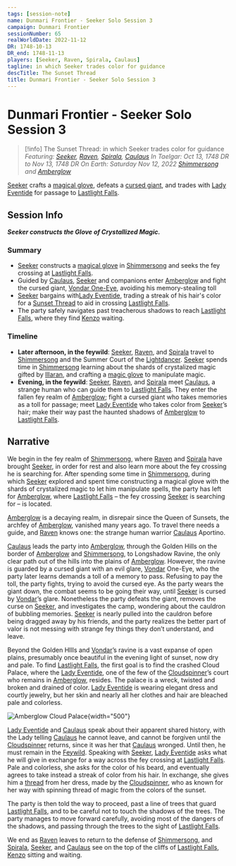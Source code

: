 ```yaml
---
tags: [session-note]
name: Dunmari Frontier - Seeker Solo Session 3
campaign: Dunmari Frontier
sessionNumber: 65
realWorldDate: 2022-11-12
DR: 1748-10-13
DR_end: 1748-11-13
players: [Seeker, Raven, Spirala, Caulaus]
tagline: in which Seeker trades color for guidance
descTitle: The Sunset Thread
title: Dunmari Frontier - Seeker Solo Session 3
---
```

# Dunmari Frontier - Seeker Solo Session 3

>[!info] The Sunset Thread: in which Seeker trades color for guidance
> *Featuring: [Seeker](<../../../people/pcs/dunmar-fellowship/seeker.md>), [Raven](<../../../people/pcs/dunmar-fellowship/guests/raven.md>), [Spirala](<../../../people/pcs/dunmar-fellowship/guests/spirala.md>), [Caulaus](<../../../people/pcs/dunmar-fellowship/guests/caulaus.md>)*
> *In Taelgar: Oct 13, 1748 DR to Nov 13, 1748 DR*
> *On Earth: Saturday Nov 12, 2022*
> *[Shimmersong](<../../../cosmology/multiverse/echo-realms/feywild/shimmersong.md>) and [Amberglow](<../../../cosmology/multiverse/echo-realms/feywild/amberglow.md>)*

[Seeker](<../../../people/pcs/dunmar-fellowship/seeker.md>) crafts a [magical glove](<../treasure/treasure-from-solo-adventures/glove-of-crystalized-magic.md>), defeats a [cursed giant](<../../../people/giants/vondar.md>), and trades with [Lady Eventide](<../../../people/fey/lady-eventide.md>) for passage to [Lastlight Falls](<../../../cosmology/multiverse/echo-realms/feywild/lastlight-falls.md>).

## Session Info

***Seeker constructs the Glove of Crystallized Magic.***
### Summary
- [Seeker](<../../../people/pcs/dunmar-fellowship/seeker.md>) constructs a [magical glove](<../treasure/treasure-from-solo-adventures/glove-of-crystalized-magic.md>) in [Shimmersong](<../../../cosmology/multiverse/echo-realms/feywild/shimmersong.md>) and seeks the fey crossing at [Lastlight Falls](<../../../cosmology/multiverse/echo-realms/feywild/lastlight-falls.md>).
- Guided by [Caulaus](<../../../people/pcs/dunmar-fellowship/guests/caulaus.md>), [Seeker](<../../../people/pcs/dunmar-fellowship/seeker.md>) and companions enter [Amberglow](<../../../cosmology/multiverse/echo-realms/feywild/amberglow.md>) and fight the cursed giant, [Vondar One-Eye](<../../../people/giants/vondar.md>), avoiding his memory-stealing toll
- [Seeker](<../../../people/pcs/dunmar-fellowship/seeker.md>) bargains with[Lady Eventide](<../../../people/fey/lady-eventide.md>), trading a streak of his hair's color for a [Sunset Thread](<../treasure/treasure-from-solo-adventures/sunset-thread.md>) to aid in crossing [Lastlight Falls](<../../../cosmology/multiverse/echo-realms/feywild/lastlight-falls.md>).
- The party safely navigates past treacherous shadows to reach [Lastlight Falls](<../../../cosmology/multiverse/echo-realms/feywild/lastlight-falls.md>), where they find [Kenzo](<../../../people/pcs/dunmar-fellowship/kenzo.md>) waiting.

### Timeline
- **Later afternoon, in the feywild**: [Seeker](<../../../people/pcs/dunmar-fellowship/seeker.md>), [Raven](<../../../people/pcs/dunmar-fellowship/guests/raven.md>), and [Spirala](<../../../people/pcs/dunmar-fellowship/guests/spirala.md>) travel to [Shimmersong](<../../../cosmology/multiverse/echo-realms/feywild/shimmersong.md>) and the Summer Court of the [Lightdancer](<../../../people/extraplanar-powers/lightdancer.md>). [Seeker](<../../../people/pcs/dunmar-fellowship/seeker.md>) spends time in [Shimmersong](<../../../cosmology/multiverse/echo-realms/feywild/shimmersong.md>) learning about the shards of crystalized magic gifted by [Illaran](<../../../people/fey/illaran.md>), and crafting a [magic glove](<../treasure/treasure-from-solo-adventures/glove-of-crystalized-magic.md>) to manipulate magic. 
- **Evening, in the feywild**: [Seeker](<../../../people/pcs/dunmar-fellowship/seeker.md>), [Raven](<../../../people/pcs/dunmar-fellowship/guests/raven.md>), and [Spirala](<../../../people/pcs/dunmar-fellowship/guests/spirala.md>) meet [Caulaus](<../../../people/pcs/dunmar-fellowship/guests/caulaus.md>), a strange human who can guide them to [Lastlight Falls](<../../../cosmology/multiverse/echo-realms/feywild/lastlight-falls.md>). They enter the fallen fey realm of [Amberglow](<../../../cosmology/multiverse/echo-realms/feywild/amberglow.md>); fight a cursed giant who takes memories as a toll for passage; meet [Lady Eventide](<../../../people/fey/lady-eventide.md>) who takes color from [Seeker](<../../../people/pcs/dunmar-fellowship/seeker.md>)’s hair; make their way past the haunted shadows of [Amberglow](<../../../cosmology/multiverse/echo-realms/feywild/amberglow.md>) to [Lastlight Falls](<../../../cosmology/multiverse/echo-realms/feywild/lastlight-falls.md>).


## Narrative
We begin in the fey realm of [Shimmersong](<../../../cosmology/multiverse/echo-realms/feywild/shimmersong.md>), where [Raven](<../../../people/pcs/dunmar-fellowship/guests/raven.md>) and [Spirala](<../../../people/pcs/dunmar-fellowship/guests/spirala.md>) have brought [Seeker](<../../../people/pcs/dunmar-fellowship/seeker.md>), in order for rest and also learn more about the fey crossing he is searching for. After spending some time in [Shimmersong](<../../../cosmology/multiverse/echo-realms/feywild/shimmersong.md>), during which [Seeker](<../../../people/pcs/dunmar-fellowship/seeker.md>) explored and spent time constructing a magical glove with the shards of crystalized magic to let him manipulate spells, the party has left for [Amberglow](<../../../cosmology/multiverse/echo-realms/feywild/amberglow.md>), where [Lastlight Falls](<../../../cosmology/multiverse/echo-realms/feywild/lastlight-falls.md>) – the fey crossing [Seeker](<../../../people/pcs/dunmar-fellowship/seeker.md>) is searching for – is located.

[Amberglow](<../../../cosmology/multiverse/echo-realms/feywild/amberglow.md>) is a decaying realm, in disrepair since the Queen of Sunsets, the archfey of [Amberglow](<../../../cosmology/multiverse/echo-realms/feywild/amberglow.md>), vanished many years ago. To travel there needs a guide, and [Raven](<../../../people/pcs/dunmar-fellowship/guests/raven.md>) knows one: the strange human warrior [Caulaus](<../../../people/pcs/dunmar-fellowship/guests/caulaus.md>) Aportino. 

[Caulaus](<../../../people/pcs/dunmar-fellowship/guests/caulaus.md>) leads the party into [Amberglow](<../../../cosmology/multiverse/echo-realms/feywild/amberglow.md>), through the Golden Hills on the border of [Amberglow](<../../../cosmology/multiverse/echo-realms/feywild/amberglow.md>) and [Shimmersong](<../../../cosmology/multiverse/echo-realms/feywild/shimmersong.md>), to Longshadow Ravine, the only clear path out of the hills into the plains of [Amberglow](<../../../cosmology/multiverse/echo-realms/feywild/amberglow.md>). However, the ravine is guarded by a cursed giant with an evil glare, [Vondar](<../../../people/giants/vondar.md>) One-Eye, who the party later learns demands a toll of a memory to pass. Refusing to pay the toll, the party fights, trying to avoid the cursed eye. As the party wears the giant down, the combat seems to be going their way, until [Seeker](<../../../people/pcs/dunmar-fellowship/seeker.md>) is cursed by [Vondar](<../../../people/giants/vondar.md>)’s glare. Nonetheless the party defeats the giant, removes the curse on [Seeker](<../../../people/pcs/dunmar-fellowship/seeker.md>), and investigates the camp, wondering about the cauldron of bubbling memories. [Seeker](<../../../people/pcs/dunmar-fellowship/seeker.md>) is nearly pulled into the cauldron before being dragged away by his friends, and the party realizes the better part of valor is not messing with strange fey things they don’t understand, and leave. 

Beyond the Golden HIlls and [Vondar](<../../../people/giants/vondar.md>)’s ravine is a vast expanse of open plains, presumably once beautiful in the evening light of sunset, now dry and pale. To find [Lastlight Falls](<../../../cosmology/multiverse/echo-realms/feywild/lastlight-falls.md>), the first goal is to find the crashed Cloud Palace, where the [Lady Eventide](<../../../people/fey/lady-eventide.md>), one of the few of the [Cloudspinner](<../../../people/extraplanar-powers/cloudspinner.md>)’s court who remains in [Amberglow](<../../../cosmology/multiverse/echo-realms/feywild/amberglow.md>), resides. The palace is a wreck, twisted and broken and drained of color. [Lady Eventide](<../../../people/fey/lady-eventide.md>) is wearing elegant dress and courtly jewelry, but her skin and nearly all her clothes and hair are bleached pale and colorless. 

![Amberglow Cloud Palace](../../../assets/amberglow-cloud-palace.png){width="500"}

[Lady Eventide](<../../../people/fey/lady-eventide.md>) and [Caulaus](<../../../people/pcs/dunmar-fellowship/guests/caulaus.md>) speak about their apparent shared history, with the Lady telling [Caulaus](<../../../people/pcs/dunmar-fellowship/guests/caulaus.md>) he cannot leave, and cannot be forgiven until the [Cloudspinner](<../../../people/extraplanar-powers/cloudspinner.md>) returns, since it was her that [Caulaus](<../../../people/pcs/dunmar-fellowship/guests/caulaus.md>) wronged. Until then, he must remain in the [Feywild](<../../../cosmology/multiverse/echo-realms/feywild/feywild.md>). Speaking with [Seeker](<../../../people/pcs/dunmar-fellowship/seeker.md>), [Lady Eventide](<../../../people/fey/lady-eventide.md>) asks what he will give in exchange for a way across the fey crossing at [Lastlight Falls](<../../../cosmology/multiverse/echo-realms/feywild/lastlight-falls.md>). Pale and colorless, she asks for the color of his beard, and eventually agrees to take instead a streak of color from his hair. In exchange, she gives him a [thread](<../treasure/treasure-from-solo-adventures/sunset-thread.md>) from her dress, made by the [Cloudspinner](<../../../people/extraplanar-powers/cloudspinner.md>), who as known for her way with spinning thread of magic from the colors of the sunset. 

The party is then told the way to proceed, past a line of trees that guard [Lastlight Falls](<../../../cosmology/multiverse/echo-realms/feywild/lastlight-falls.md>), and to be careful not to touch the shadows of the trees. The party manages to move forward carefully, avoiding most of the dangers of the shadows, and passing through the trees to the sight of [Lastlight Falls](<../../../cosmology/multiverse/echo-realms/feywild/lastlight-falls.md>). 

We end as [Raven](<../../../people/pcs/dunmar-fellowship/guests/raven.md>) leaves to return to the defense of [Shimmersong](<../../../cosmology/multiverse/echo-realms/feywild/shimmersong.md>), and [Spirala](<../../../people/pcs/dunmar-fellowship/guests/spirala.md>), [Seeker](<../../../people/pcs/dunmar-fellowship/seeker.md>), and [Caulaus](<../../../people/pcs/dunmar-fellowship/guests/caulaus.md>) see on the top of the cliffs of [Lastlight Falls](<../../../cosmology/multiverse/echo-realms/feywild/lastlight-falls.md>), [Kenzo](<../../../people/pcs/dunmar-fellowship/kenzo.md>) sitting and waiting. 
